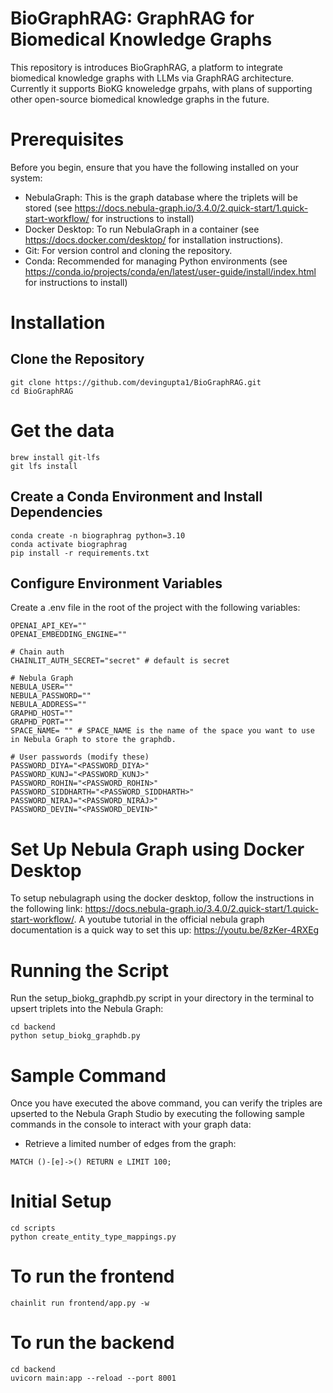 # BioGraphRAG: GraphRAG for Biomedical Knowledge Graphs
This repository is introduces BioGraphRAG, a platform to integrate biomedical knowledge graphs with LLMs via GraphRAG architecture. Currently it supports BioKG knoweledge grpahs, with plans of supporting other open-source biomedical knowledge graphs in the future.


# Prerequisites
Before you begin, ensure that you have the following installed on your system:
- NebulaGraph: This is the graph database where the triplets will be stored (see https://docs.nebula-graph.io/3.4.0/2.quick-start/1.quick-start-workflow/ for instructions to install) 
- Docker Desktop: To run NebulaGraph in a container (see https://docs.docker.com/desktop/ for installation instructions).
- Git: For version control and cloning the repository.
- Conda: Recommended for managing Python environments (see https://conda.io/projects/conda/en/latest/user-guide/install/index.html for instructions to install)

# Installation
## Clone the Repository

```
git clone https://github.com/devingupta1/BioGraphRAG.git
cd BioGraphRAG
```


# Get the data

```
brew install git-lfs
git lfs install

```
## Create a Conda Environment and Install Dependencies

```
conda create -n biographrag python=3.10
conda activate biographrag
pip install -r requirements.txt
```

## Configure Environment Variables
Create a .env file in the root of the project with the following variables:
```
OPENAI_API_KEY=""
OPENAI_EMBEDDING_ENGINE=""

# Chain auth
CHAINLIT_AUTH_SECRET="secret" # default is secret

# Nebula Graph
NEBULA_USER=""
NEBULA_PASSWORD=""
NEBULA_ADDRESS=""
GRAPHD_HOST=""
GRAPHD_PORT=""
SPACE_NAME= "" # SPACE_NAME is the name of the space you want to use in Nebula Graph to store the graphdb.

# User passwords (modify these)
PASSWORD_DIYA="<PASSWORD_DIYA>" 
PASSWORD_KUNJ="<PASSWORD_KUNJ>"
PASSWORD_ROHIN="<PASSWORD_ROHIN>"
PASSWORD_SIDDHARTH="<PASSWORD_SIDDHARTH>"
PASSWORD_NIRAJ="<PASSWORD_NIRAJ>"
PASSWORD_DEVIN="<PASSWORD_DEVIN>"
```

# Set Up Nebula Graph using Docker Desktop

To setup nebulagraph using the docker desktop, follow the instructions in the following link: https://docs.nebula-graph.io/3.4.0/2.quick-start/1.quick-start-workflow/. A youtube tutorial in the official nebula graph documentation is a quick way to set this up: https://youtu.be/8zKer-4RXEg


# Running the Script
Run the setup_biokg_graphdb.py script in your directory in the terminal to upsert triplets into the Nebula Graph:
```
cd backend
python setup_biokg_graphdb.py
```

# Sample Command
Once you have executed the above command, you can verify the triples are upserted to the Nebula Graph Studio by executing the following sample commands in the console to interact with your graph data:
- Retrieve a limited number of edges from the graph:
```
MATCH ()-[e]->() RETURN e LIMIT 100;
```


# Initial Setup

```
cd scripts
python create_entity_type_mappings.py
```


# To run the frontend
```
chainlit run frontend/app.py -w
```

# To run the backend
```
cd backend
uvicorn main:app --reload --port 8001
```